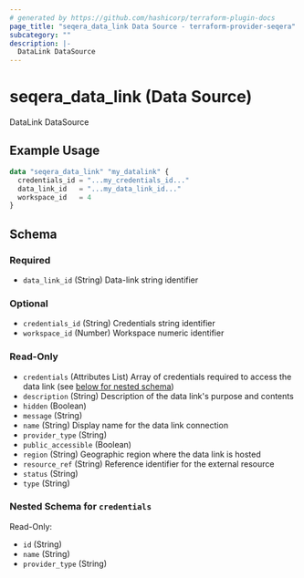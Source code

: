 ```yaml
---
# generated by https://github.com/hashicorp/terraform-plugin-docs
page_title: "seqera_data_link Data Source - terraform-provider-seqera"
subcategory: ""
description: |-
  DataLink DataSource
---
```


# seqera_data_link (Data Source)

DataLink DataSource

## Example Usage

```terraform
data "seqera_data_link" "my_datalink" {
  credentials_id = "...my_credentials_id..."
  data_link_id   = "...my_data_link_id..."
  workspace_id   = 4
}
```

<!-- schema generated by tfplugindocs -->
## Schema

### Required

- `data_link_id` (String) Data-link string identifier

### Optional

- `credentials_id` (String) Credentials string identifier
- `workspace_id` (Number) Workspace numeric identifier

### Read-Only

- `credentials` (Attributes List) Array of credentials required to access the data link (see [below for nested schema](#nestedatt--credentials))
- `description` (String) Description of the data link's purpose and contents
- `hidden` (Boolean)
- `message` (String)
- `name` (String) Display name for the data link connection
- `provider_type` (String)
- `public_accessible` (Boolean)
- `region` (String) Geographic region where the data link is hosted
- `resource_ref` (String) Reference identifier for the external resource
- `status` (String)
- `type` (String)

<a id="nestedatt--credentials"></a>
### Nested Schema for `credentials`

Read-Only:

- `id` (String)
- `name` (String)
- `provider_type` (String)
